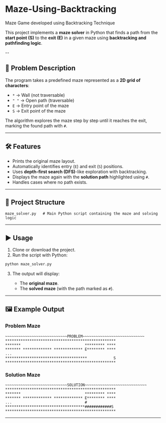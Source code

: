 # Maze-Using-Backtracking
Maze Game developed using Backtracking Technique

This project implements a **maze solver** in Python that finds a path from the **start point (S)** to the **exit (E)** in a given maze using **backtracking and pathfinding logic**.

--

## 📜 Problem Description

The program takes a predefined maze represented as a **2D grid of characters**:

* `*` → Wall (not traversable)
* `" "` → Open path (traversable)
* `E` → Entry point of the maze
* `S` → Exit point of the maze

The algorithm explores the maze step by step until it reaches the exit, marking the found path with `#`.

---

## 🛠️ Features

* Prints the original maze layout.
* Automatically identifies entry (`E`) and exit (`S`) positions.
* Uses **depth-first search (DFS)**-like exploration with backtracking.
* Displays the maze again with the **solution path** highlighted using `#`.
* Handles cases where no path exists.

---

## 📂 Project Structure

```
maze_solver.py   # Main Python script containing the maze and solving logic
```

---

## ▶️ Usage

1. Clone or download the project.
2. Run the script with Python:

```bash
python maze_solver.py
```

3. The output will display:

   * The **original maze**.
   * The **solved maze** (with the path marked as `#`).

---

## 🖼️ Example Output

### Problem Maze

```
~~~~~~~~~~~~~~~~~~~~~~~~~~~~PROBLEM~~~~~~~~~~~~~~~~~~~~~~~~~~~~
**************************************************
*******                             ********* ****
******* ************* ************* E******** ****
...
*************************************            S
**************************************************
```

### Solution Maze

```
~~~~~~~~~~~~~~~~~~~~~~~~~~~~SOLUTION~~~~~~~~~~~~~~~~~~~~~~~~~~~~
**************************************************
*******                             ********* ****
******* ************* ************* E******** ****
...                                 #
************************************############S
**************************************************
```

---

